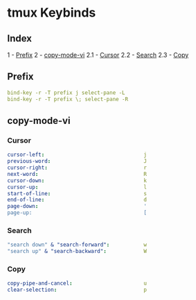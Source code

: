 # tmux Keybinds

## Index

1 - [Prefix](#prefix)
2 - [copy-mode-vi](#copy-mode-vi)
2.1 - [Cursor](#cursor)
2.2 - [Search](#search)
2.3 - [Copy](#copy)

## Prefix
```yaml
bind-key -r -T prefix j select-pane -L
bind-key -r -T prefix \; select-pane -R
```

## copy-mode-vi

### Cursor
```yaml
cursor-left:                                j
previous-word:                              J
cursor-right:                               r
next-word:                                  R
cursor-down:                                k
cursor-up:                                  l
start-of-line:                              s
end-of-line:                                d
page-down:                                  '
page-up:                                    [
```

### Search
```yaml
"search down" & "search-forward":           w
"search up" & "search-backward":            W
```

### Copy
```yaml
copy-pipe-and-cancel:                       u
clear-selection:                            p
```
